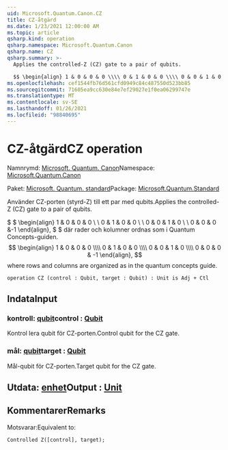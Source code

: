 ```yaml
---
uid: Microsoft.Quantum.Canon.CZ
title: CZ-åtgärd
ms.date: 1/23/2021 12:00:00 AM
ms.topic: article
qsharp.kind: operation
qsharp.namespace: Microsoft.Quantum.Canon
qsharp.name: CZ
qsharp.summary: >-
  Applies the controlled-Z (CZ) gate to a pair of qubits.

  $$ \begin{align} 1 & 0 & 0 & 0 \\\\ 0 & 1 & 0 & 0 \\\\ 0 & 0 & 1 & 0 \\\\ 0 & 0 & 0 & -1 \end{align}, $$ where rows and columns are organized as in the quantum concepts guide.
ms.openlocfilehash: cef1544fb76d561cfd0949c84c487550d523bb85
ms.sourcegitcommit: 71605ea9cc630e84e7ef29027e1f0ea06299747e
ms.translationtype: MT
ms.contentlocale: sv-SE
ms.lasthandoff: 01/26/2021
ms.locfileid: "98840695"
---
```

# <a name="cz-operation"></a><span data-ttu-id="a0849-102">CZ-åtgärd</span><span class="sxs-lookup"><span data-stu-id="a0849-102">CZ operation</span></span>

<span data-ttu-id="a0849-103">Namnrymd: [Microsoft. Quantum. Canon](xref:Microsoft.Quantum.Canon)</span><span class="sxs-lookup"><span data-stu-id="a0849-103">Namespace: [Microsoft.Quantum.Canon](xref:Microsoft.Quantum.Canon)</span></span>

<span data-ttu-id="a0849-104">Paket: [Microsoft. Quantum. standard](https://nuget.org/packages/Microsoft.Quantum.Standard)</span><span class="sxs-lookup"><span data-stu-id="a0849-104">Package: [Microsoft.Quantum.Standard](https://nuget.org/packages/Microsoft.Quantum.Standard)</span></span>


<span data-ttu-id="a0849-105">Använder CZ-porten (styrd-Z) till ett par med qubits.</span><span class="sxs-lookup"><span data-stu-id="a0849-105">Applies the controlled-Z (CZ) gate to a pair of qubits.</span></span>

<span data-ttu-id="a0849-106">$ $ \begin{align} 1 & 0 & 0 & 0 \\ \\ 0 & 1 & 0 & 0 \\ \\ 0 & 0 & 1 & 0 \\ \\ 0 & 0 & 0 &-1 \end{align}, $ $ där rader och kolumner ordnas som i Quantum Concepts-guiden.</span><span class="sxs-lookup"><span data-stu-id="a0849-106">$$ \begin{align} 1 & 0 & 0 & 0 \\\\ 0 & 1 & 0 & 0 \\\\ 0 & 0 & 1 & 0 \\\\ 0 & 0 & 0 & -1 \end{align}, $$ where rows and columns are organized as in the quantum concepts guide.</span></span>

```qsharp
operation CZ (control : Qubit, target : Qubit) : Unit is Adj + Ctl
```


## <a name="input"></a><span data-ttu-id="a0849-107">Indata</span><span class="sxs-lookup"><span data-stu-id="a0849-107">Input</span></span>

### <a name="control--qubit"></a><span data-ttu-id="a0849-108">kontroll: [qubit](xref:microsoft.quantum.lang-ref.qubit)</span><span class="sxs-lookup"><span data-stu-id="a0849-108">control : [Qubit](xref:microsoft.quantum.lang-ref.qubit)</span></span>

<span data-ttu-id="a0849-109">Kontrol lera qubit för CZ-porten.</span><span class="sxs-lookup"><span data-stu-id="a0849-109">Control qubit for the CZ gate.</span></span>


### <a name="target--qubit"></a><span data-ttu-id="a0849-110">mål: [qubit](xref:microsoft.quantum.lang-ref.qubit)</span><span class="sxs-lookup"><span data-stu-id="a0849-110">target : [Qubit](xref:microsoft.quantum.lang-ref.qubit)</span></span>

<span data-ttu-id="a0849-111">Mål-qubit för CZ-porten.</span><span class="sxs-lookup"><span data-stu-id="a0849-111">Target qubit for the CZ gate.</span></span>



## <a name="output--unit"></a><span data-ttu-id="a0849-112">Utdata: [enhet](xref:microsoft.quantum.lang-ref.unit)</span><span class="sxs-lookup"><span data-stu-id="a0849-112">Output : [Unit](xref:microsoft.quantum.lang-ref.unit)</span></span>



## <a name="remarks"></a><span data-ttu-id="a0849-113">Kommentarer</span><span class="sxs-lookup"><span data-stu-id="a0849-113">Remarks</span></span>

<span data-ttu-id="a0849-114">Motsvarar:</span><span class="sxs-lookup"><span data-stu-id="a0849-114">Equivalent to:</span></span>

```qsharp
Controlled Z([control], target);
```
